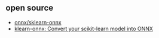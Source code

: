 ## open source

- [onnx/sklearn-onnx](https://github.com/onnx/sklearn-onnx)
- [klearn-onnx: Convert your scikit-learn model into ONNX](http://onnx.ai/sklearn-onnx/index.html)

